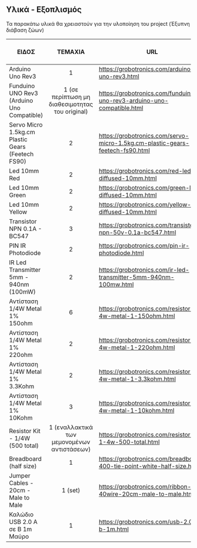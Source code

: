 ## Υλικά - Εξοπλισμός

Τα παρακάτω υλικά θα χρειαστούν για την υλοποίηση του project (Έξυπνη διάβαση ζώων) 


| ΕΙΔΟΣ	| TEMAXIA | URL | ΤΙΜΗ (ανά τεμ) |
| --- | :---: | --- | :---: |
| Arduino Uno Rev3 | 1 | https://grobotronics.com/arduino-uno-rev3.html	| 22,90 € |
| Funduino UNO Rev3 (Arduino Uno Compatible) | 1 (σε περίπτωση μη διαθεσιμοτητας του original) | https://grobotronics.com/funduino-uno-rev3-arduino-uno-compatible.html | 11,90 € |
| Servo Micro 1.5kg.cm Plastic Gears (Feetech FS90) | 2 | https://grobotronics.com/servo-micro-1.5kg.cm-plastic-gears-feetech-fs90.html | 4,90 € |
| Led 10mm Red | 2 | https://grobotronics.com/red-led-diffused-10mm.html | 0,20 € |
| Led 10mm Green | 2 |https://grobotronics.com/green-led-diffused-10mm.html | 0,20 € |
|  Led 10mm Yellow | 2 | https://grobotronics.com/yellow-led-diffused-10mm.html | 0,20 € |
|  Transistor NPN 0.1A - BC547 | 3 | https://grobotronics.com/transistor-npn-50v-0.1a-bc547.html | 0,05 € |
|  PIN IR Photodiode | 2 | https://grobotronics.com/pin-ir-photodiode.html | 0,20 € |
|  IR Led Transmitter 5mm - 940nm (100mW) | 2 | https://grobotronics.com/ir-led-transmitter-5mm-940nm-100mw.html | 0,20 € |
|  Αντίσταση 1/4W Metal 1% 150ohm | 6 | https://grobotronics.com/resistor-1-4w-metal-1-150ohm.html | 0,02 € |
|  Αντίσταση 1/4W Metal 1% 220ohm | 2 | https://grobotronics.com/resistor-1-4w-metal-1-220ohm.html | 0,02 € |
|  Αντίσταση 1/4W Metal 1% 3.3Kohm | 2 | https://grobotronics.com/resistor-1-4w-metal-1-3.3kohm.html | 0,02 € |
|  Αντίσταση 1/4W Metal 1% 10Kohm | 3 | https://grobotronics.com/resistor-1-4w-metal-1-10kohm.html | 0,02 € |
|  Resistor Kit - 1/4W (500 total) | 1 (εναλλακτικά των μεμονομένων αντιστάσεων) | https://grobotronics.com/resistor-kit-1-4w-500-total.html | 9,50 € |
|  Breadboard (half size) | 1 |https://grobotronics.com/breadboard-400-tie-point-white-half-size.html | 3,20 € |
|  Jumper Cables - 20cm - Male to Male | 1 (set) |https://grobotronics.com/ribbon-40wire-20cm-male-to-male.html | 3,60 € |
|  Καλώδιο USB 2.0 A σε B 1m Μαύρο | 1 | https://grobotronics.com/usb-2.0-a-b-1m.html | 1,50 € |		
